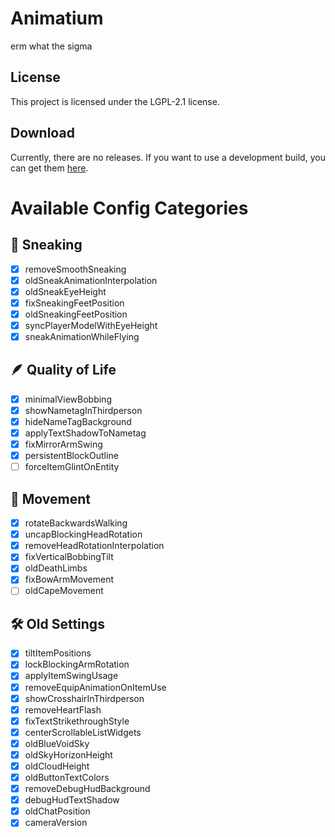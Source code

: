 # Animatium
erm what the sigma
## License
This project is licensed under the LGPL-2.1 license.
## Download
Currently, there are no releases. If you want to use a development build, you can get them [here](https://github.com/Legacy-Visuals-Project/Animatium/actions).

# Available Config Categories
## 💨 Sneaking
- [X] removeSmoothSneaking
- [X] oldSneakAnimationInterpolation
- [X] oldSneakEyeHeight
- [X] fixSneakingFeetPosition
- [X] oldSneakingFeetPosition
- [X] syncPlayerModelWithEyeHeight
- [X] sneakAnimationWhileFlying

## 🪶 Quality of Life
- [X] minimalViewBobbing
- [X] showNametagInThirdperson
- [X] hideNameTagBackground
- [X] applyTextShadowToNametag
- [X] fixMirrorArmSwing
- [X] persistentBlockOutline
- [ ] forceItemGlintOnEntity

## 🏃 Movement
- [X] rotateBackwardsWalking
- [X] uncapBlockingHeadRotation
- [X] removeHeadRotationInterpolation
- [X] fixVerticalBobbingTilt
- [X] oldDeathLimbs
- [X] fixBowArmMovement
- [ ] oldCapeMovement

## 🛠️ Old Settings
- [X] tiltItemPositions
- [X] lockBlockingArmRotation
- [X] applyItemSwingUsage
- [X] removeEquipAnimationOnItemUse
- [X] showCrosshairInThirdperson
- [X] removeHeartFlash
- [X] fixTextStrikethroughStyle
- [X] centerScrollableListWidgets
- [X] oldBlueVoidSky
- [X] oldSkyHorizonHeight
- [X] oldCloudHeight
- [X] oldButtonTextColors
- [X] removeDebugHudBackground
- [X] debugHudTextShadow
- [X] oldChatPosition
- [X] cameraVersion